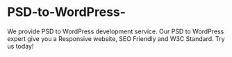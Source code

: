 # PSD-to-WordPress-
We provide PSD to WordPress development service. Our PSD to WordPress expert give you a Responsive website, SEO Friendly and W3C Standard. Try us today!
